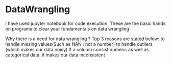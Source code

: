 # DataWrangling
I have used jupyter notebook for code execution.
These are the basic hands on programs to clear your fundamentals on data wrangling

Why there is a need for data wrangling ? 
Top 3 reasons are stated below:
to handle missing values(Such as NAN : not a  number)
to handle outliers (which makes our data noisy)
If a column consist numeric as well as categorical data, it makes our data inconsistent
